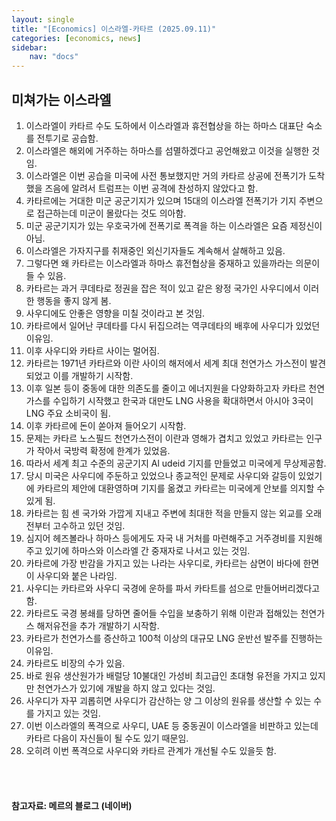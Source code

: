 ```yaml
---
layout: single
title: "[Economics] 이스라엘-카타르 (2025.09.11)"
categories: [economics, news]
sidebar:
    nav: "docs"
---
```


## 미쳐가는 이스라엘
1. 이스라엘이 카타르 수도 도하에서 이스라엘과 휴전협상을 하는 하마스 대표단 숙소를 전투기로 공습함.
1. 이스라엘은 해외에 거주하는 하마스를 섬멸하겠다고 공언해왔고 이것을 실행한 것임.
1. 이스라엘은 이번 공습을 미국에 사전 통보했지만 거의 카타르 상공에 전폭기가 도착했을 즈음에 알려서 트럼프는 이번 공격에 찬성하지 않았다고 함.
1. 카타르에는 거대한 미군 공군기지가 있으며 15대의 이스라엘 전폭기가 기지 주변으로 접근하는데 미군이 몰랐다는 것도 의아함.
1. 미군 공군기지가 있는 우호국가에 전폭기로 폭격을 하는 이스라엘은 요즘 제정신이 아님.
1. 이스라엘은 가자지구를 취재중인 외신기자들도 계속해서 살해하고 있음.
1. 그렇다면 왜 카타르는 이스라엘과 하마스 휴전협상을 중재하고 있을까라는 의문이 들 수 있음.
1. 카타르는 과거 쿠데타로 정권을 잡은 적이 있고 같은 왕정 국가인 사우디에서 이러한 행동을 좋지 않게 봄.
1. 사우디에도 안좋은 영향을 미칠 것이라고 본 것임.
1. 카타르에서 일어난 쿠데타를 다시 뒤집으려는 역쿠데타의 배후에 사우디가 있었던 이유임.
1. 이후 사우디와 카타르 사이는 멀어짐.
1. 카타르는 1971년 카타르와 이란 사이의 해저에서 세계 최대 천연가스 가스전이 발견되었고 이를 개발하기 시작함.
1. 이후 일본 등이 중동에 대한 의존도를 줄이고 에너지원을 다양화하고자 카타르 천연가스를 수입하기 시작했고 한국과 대만도 LNG 사용을 확대하면서 아시아 3국이 LNG 주요 소비국이 됨.
1. 이후 카타르에 돈이 쏟아져 들어오기 시작함.
1. 문제는 카타르 노스필드 천연가스전이 이란과 영해가 겹치고 있었고 카타르는 인구가 작아서 국방력 확정에 한계가 있었음.
1. 따라서 세계 최고 수준의 공군기지 Al udeid 기지를 만들었고 미국에게 무상제공함.
1. 당시 미국은 사우디에 주둔하고 있었으나 종교적인 문제로 사우디와 갈등이 있었기에 카타르의 제안에 대환영하며 기지를 옮겼고 카타르는 미국에게 안보를 의지할 수 있게 됨.
1. 카타르는 힘 센 국가와 가깝게 지내고 주변에 최대한 적을 만들지 않는 외교를 오래전부터 고수하고 있던 것임.
1. 심지어 헤즈볼라나 하마스 등에게도 자국 내 거처를 마련해주고 거주경비를 지원해주고 있기에 하마스와 이스라엘 간 중재자로 나서고 있는 것임.
1. 카타르에 가장 반감을 가지고 있는 나라는 사우디로, 카타르는 삼면이 바다에 한면이 사우디와 붙은 나라임.
1. 사우디는 카타르와 사우디 국경에 운하를 파서 카타트를 섬으로 만들어버리겠다고 함.
1. 카타르도 국경 봉쇄를 당하면 줄어들 수입을 보충하기 위해 이란과 접해있는 천연가스 해저유전을 추가 개발하기 시작함.
1. 카타르가 천연가스를 증산하고 100척 이상의 대규모 LNG 운반선 발주를 진행하는 이유임.
1. 카타르도 비장의 수가 있음. 
1. 바로 원유 생산원가가 배럴당 10불대인 가성비 최고급인 초대형 유전을 가지고 있지만 천연가스가 있기에 개발을 하지 않고 있다는 것임.
1. 사우디가 자꾸 괴롭히면 사우디가 감산하는 양 그 이상의 원유를 생산할 수 있는 수를 가지고 있는 것임.
1. 이번 이스라엘의 폭격으로 사우디, UAE 등 중동권이 이스라엘을 비판하고 있는데 카타르 다음이 자신들이 될 수도 있기 때문임.
1. 오히려 이번 폭격으로 사우디와 카타르 관계가 개선될 수도 있을듯 함.



<br/>
<br/>

#### 참고자료: 메르의 블로그 (네이버)